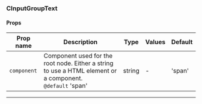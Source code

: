 ### CInputGroupText

#### Props

| Prop name              | Description                                                                                                   | Type   | Values | Default |
| ---------------------- | ------------------------------------------------------------------------------------------------------------- | ------ | ------ | ------- |
| <code>component</code> | Component used for the root node. Either a string to use a HTML element or a component.<br/>`@default` 'span' | string | -      | 'span'  |

---
